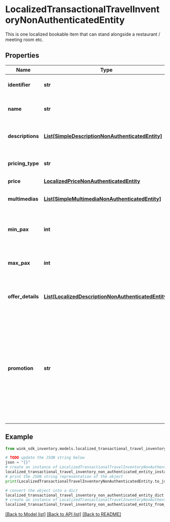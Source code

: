 # LocalizedTransactionalTravelInventoryNonAuthenticatedEntity

This is one localized bookable item that can stand alongside a restaurant / meeting room etc.

## Properties

Name | Type | Description | Notes
------------ | ------------- | ------------- | -------------
**identifier** | **str** | Unique transactional identifier | 
**name** | **str** | Internal name of transactional blocking. | 
**descriptions** | [**List[SimpleDescriptionNonAuthenticatedEntity]**](SimpleDescriptionNonAuthenticatedEntity.md) | Localized descriptions describing blocking. | 
**pricing_type** | **str** | How this blocking item should be priced. | 
**price** | [**LocalizedPriceNonAuthenticatedEntity**](LocalizedPriceNonAuthenticatedEntity.md) |  | 
**multimedias** | [**List[SimpleMultimediaNonAuthenticatedEntity]**](SimpleMultimediaNonAuthenticatedEntity.md) | List of images / videos of item. | [optional] 
**min_pax** | **int** | Whether there is a limit to minimum group size. | [optional] 
**max_pax** | **int** | Whether there is a limit to maximum group size. | [optional] 
**offer_details** | [**List[LocalizedDescriptionNonAuthenticatedEntity]**](LocalizedDescriptionNonAuthenticatedEntity.md) | Localized offer details if rate plan discount applies. | [optional] 
**promotion** | **str** | If a package is linked to a rate plan the user could be entitled to a promotional discount if she enters a code. When this field is populated, it means the discount was applied to the package. | [optional] 

## Example

```python
from wink_sdk_inventory.models.localized_transactional_travel_inventory_non_authenticated_entity import LocalizedTransactionalTravelInventoryNonAuthenticatedEntity

# TODO update the JSON string below
json = "{}"
# create an instance of LocalizedTransactionalTravelInventoryNonAuthenticatedEntity from a JSON string
localized_transactional_travel_inventory_non_authenticated_entity_instance = LocalizedTransactionalTravelInventoryNonAuthenticatedEntity.from_json(json)
# print the JSON string representation of the object
print(LocalizedTransactionalTravelInventoryNonAuthenticatedEntity.to_json())

# convert the object into a dict
localized_transactional_travel_inventory_non_authenticated_entity_dict = localized_transactional_travel_inventory_non_authenticated_entity_instance.to_dict()
# create an instance of LocalizedTransactionalTravelInventoryNonAuthenticatedEntity from a dict
localized_transactional_travel_inventory_non_authenticated_entity_from_dict = LocalizedTransactionalTravelInventoryNonAuthenticatedEntity.from_dict(localized_transactional_travel_inventory_non_authenticated_entity_dict)
```
[[Back to Model list]](../README.md#documentation-for-models) [[Back to API list]](../README.md#documentation-for-api-endpoints) [[Back to README]](../README.md)


